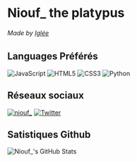 # Niouf_ the platypus

<h6>Made by <a href="https://github.com/iglee42">Iglée</a></h6>

<h2>Languages Préférés</h2>
<p>
  <img alt="JavaScript" src="https://img.shields.io/badge/JavaScript-323330?style=for-the-badge&logo=javascript&logoColor=F7DF1E"/>
  <img alt="HTML5" src="https://img.shields.io/badge/html5-%23E34F26.svg?style=for-the-badge&logo=html5&logoColor=white"/>
  <img alt="CSS3" src="https://img.shields.io/badge/css3-%231572B6.svg?style=for-the-badge&logo=css3&logoColor=white"/>
  <img alt="Python" src="https://img.shields.io/badge/Python-F7CC40?style=for-the-badge&logo=python&logoColor=376E9D"/>
</p>

<h2>Réseaux sociaux</h2>
  <a href="https://discord.gg/rBTB28hskA"><img alt="niouf_" src="https://img.shields.io/badge/Discord-%237289DA.svg?style=for-the-badge&logo=discord&logoColor=white" target=”_blank” /></a>
  <a href="https://twitter.com/Niouf07_"><img alt="Twitter" src="https://img.shields.io/badge/Twitter-%231DA1F2.svg?style=for-the-badge&logo=Twitter&logoColor=white" target=”_blank” /></a>

<h2>Satistiques Github</h2>
<img align="left" alt="Niouf_'s GitHub Stats" src="https://github-readme-stats.vercel.app/api?username=niouf07&show_icons=true&theme=tokyonight" />



